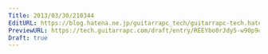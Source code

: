```yaml
---
Title: 2013/03/30/210344
EditURL: https://blog.hatena.ne.jp/guitarrapc_tech/guitarrapc-tech.hatenablog.com/atom/entry/6802418398340424026
PreviewURL: https://tech.guitarrapc.com/draft/entry/REEYbo0rJdy5-w90p9qRR1zZJQs
Draft: true
---
```


